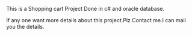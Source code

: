 This is a Shopping cart Project Done in c# and oracle database.

If any one want more details about this project.Plz Contact me.I can mail you the details.
